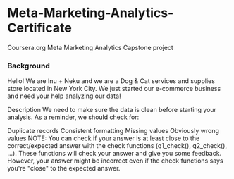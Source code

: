 # Meta-Marketing-Analytics-Certificate
Coursera.org Meta Marketing Analytics Capstone project

### Background
Hello! We are Inu + Neku and we are a Dog & Cat services and supplies store located in New York City. We just started our e-commerce business and need your help analyzing our data!

Description
We need to make sure the data is clean before starting your analysis. As a reminder, we should check for:

Duplicate records
Consistent formatting
Missing values
Obviously wrong values
NOTE: You can check if your answer is at least close to the correct/expected answer with the check functions (q1_check(), q2_check(), ...). These functions will check your answer and give you some feedback. However, your answer might be incorrect even if the check functions says you're "close" to the expected answer.
